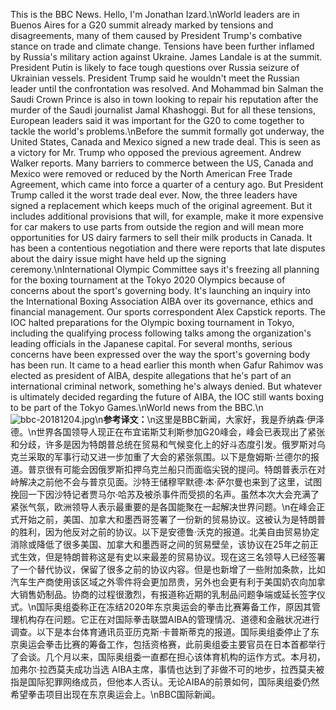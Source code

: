 This is the BBC News. Hello, I'm Jonathan Izard.\nWorld leaders are in Buenos Aires for a G20 summit already marked by tensions and disagreements, many of them caused by President Trump's combative stance on trade and climate change. Tensions have been further inflamed by Russia's military action against Ukraine. James Landale is at the summit. President Putin is likely to face tough questions over Russia seizure of Ukrainian vessels. President Trump said he wouldn't meet the Russian leader until the confrontation was resolved. And Mohammad bin Salman the Saudi Crown Prince is also in town looking to repair his reputation after the murder of the Saudi journalist Jamal Khashoggi. But for all these tensions, European leaders said it was important for the G20 to come together to tackle the world's problems.\nBefore the summit formally got underway, the United States, Canada and Mexico signed a new trade deal. This is seen as a victory for Mr. Trump who opposed the previous agreement. Andrew Walker reports. Many barriers to commerce between the US, Canada and Mexico were removed or reduced by the North American Free Trade Agreement, which came into force a quarter of a century ago. But President Trump called it the worst trade deal ever. Now, the three leaders have signed a replacement which keeps much of the original agreement. But it includes additional provisions that will, for example, make it more expensive for car makers to use parts from outside the region and will mean more opportunities for US dairy farmers to sell their milk products in Canada. It has been a contentious negotiation and there were reports that late disputes about the dairy issue might have held up the signing ceremony.\nInternational Olympic Committee says it's freezing all planning for the boxing tournament at the Tokyo 2020 Olympics because of concerns about the sport's governing body. It's launching an inquiry into the International Boxing Association AIBA over its governance, ethics and financial management. Our sports correspondent Alex Capstick reports. The IOC halted preparations for the Olympic boxing tournament in Tokyo, including the qualifying process following talks among the organization's leading officials in the Japanese capital. For several months, serious concerns have been expressed over the way the sport's governing body has been run. It came to a head earlier this month when Gafur Rahimov was elected as president of AIBA, despite allegations that he's part of an international criminal network, something he's always denied. But whatever is ultimately decided regarding the future of AIBA, the IOC still wants boxing to be part of the Tokyo Games.\nWorld news from the BBC.\n![bbc-20181204.jpg](images/bbc-20181204.jpg)\n**参考译文：**\n这里是BBC新闻，大家好，我是乔纳森·伊泽德。\n世界各国领导人现正在布宜诺斯艾利斯参加G20峰会，峰会已表现出了紧张和分歧，许多是因为特朗普总统在贸易和气候变化上的好斗态度引发。俄罗斯对乌克兰采取的军事行动又进一步加重了大会的紧张氛围。以下是詹姆斯·兰德尔的报道。普京很有可能会因俄罗斯扣押乌克兰船只而面临尖锐的提问。特朗普表示在对峙解决之前他不会与普京见面。沙特王储穆罕默德·本·萨尔曼也来到了这里，试图挽回一下因沙特记者贾马尔·哈苏及被杀事件而受损的名声。虽然本次大会充满了紧张气氛，欧洲领导人表示最重要的是各国能聚在一起解决世界问题。\n在峰会正式开始之前，美国、加拿大和墨西哥签署了一份新的贸易协议。这被认为是特朗普的胜利，因为他反对之前的协议。以下是安德鲁·沃克的报道。北美自由贸易协定消除或降低了很多美国、加拿大和墨西哥之间的贸易壁垒，该协议在25年之前正式生效，但是特朗普称这是有史以来最差的贸易协议。现在这三名领导人已经签署了一个替代协议，保留了很多之前的协议内容。但是也新增了一些附加条款，比如汽车生产商使用该区域之外零件将会更加昂贵，另外也会更有利于美国奶农向加拿大销售奶制品。协商的过程很激烈，有报道称近期的乳制品问题争端或延长签字仪式。\n国际奥组委称正在冻结2020年东京奥运会的拳击比赛筹备工作，原因其管理机构存在问题。它正在对国际拳击联盟AIBA的管理情况、道德和金融状况进行调查。以下是本台体育通讯员亚历克斯·卡普斯蒂克的报道。国际奥组委停止了东京奥运会拳击比赛的筹备工作，包括资格赛，此前奥组委主要官员在日本首都举行了会谈。几个月以来，国际奥组委一直都在担心该体育机构的运作方式。本月初，加弗尔·拉西莫夫成功当选 AIBA主席，事情也达到了非做不可的地步，拉西莫夫被指是国际犯罪网络成员，但他本人否认。无论AIBA的前景如何，国际奥组委仍然希望拳击项目出现在东京奥运会上。\nBBC国际新闻。
        